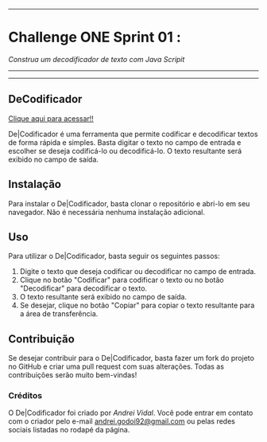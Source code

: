 
-------------------
# Challenge ONE Sprint 01 :

*Construa um decodificador de texto com Java Scripit*

------------------
----------------
## DeCodificador

[Clique aqui para acessar!!](https://andreividal.github.io/Alura_Challenge/)

De|Codificador é uma ferramenta que permite codificar e decodificar textos de forma rápida e simples. Basta digitar o texto no campo de entrada e escolher se deseja codificá-lo ou decodificá-lo. O texto resultante será exibido no campo de saída.


## Instalação
Para instalar o De|Codificador, basta clonar o repositório e abri-lo em seu navegador. Não é necessária nenhuma instalação adicional.

## Uso
Para utilizar o De|Codificador, basta seguir os seguintes passos:

1. Digite o texto que deseja codificar ou decodificar no campo de entrada.
2. Clique no botão "Codificar" para codificar o texto ou no botão "Decodificar" para decodificar o texto.
3. O texto resultante será exibido no campo de saída.
4. Se desejar, clique no botão "Copiar" para copiar o texto resultante para a área de transferência.

## Contribuição
Se desejar contribuir para o De|Codificador, basta fazer um fork do projeto no GitHub e criar uma pull request com suas alterações. Todas as contribuições serão muito bem-vindas!

### Créditos
O De|Codificador foi criado por *Andrei Vidal*. Você pode entrar em contato com o criador pelo e-mail andrei.godoi92@gmail.com ou pelas redes sociais listadas no rodapé da página.
